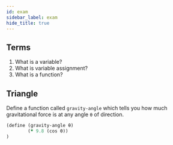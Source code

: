 ```yaml
---
id: exam
sidebar_label: exam
hide_title: true
---
```


## Terms

1. What is a variable?
2. What is variable assignment?
3. What is a function?

## Triangle

Define a function called `gravity-angle` which tells you how much gravitational 
force is at any angle `θ` of direction.

``` clojure
(define (gravity-angle θ)
        (* 9.8 (cos θ))
)
```
